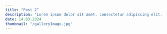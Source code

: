 ```yaml
---
title: "Post 2"
description: "Lorem ipsum dolor sit amet, consectetur adipiscing elit. Morbi venenatis eget purus quis blandit. Ut porttitor fringilla tortor, nec congue urna luctus quis."
date: 14.03.2024
thumbnail: "/galleryImage.jpg"
---
```


